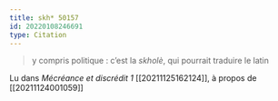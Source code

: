```yaml
---
title: skh* 50157
id: 20220108246691
type: Citation
---
```


> y compris politique : c’est la *skholè*, qui pourrait traduire le latin

Lu dans *Mécréance et discrédit 1* [[20211125162124]], à propos de [[20211124001059]]